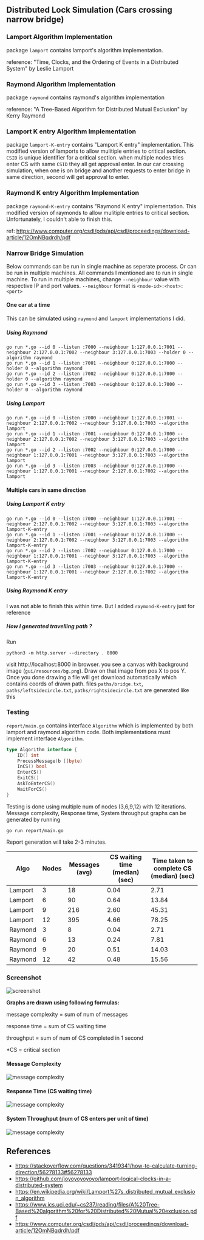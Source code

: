 ## Distributed Lock Simulation (Cars crossing narrow bridge)

### Lamport Algorithm Implementation

package `lamport` contains lamport's algorithm implementation.

reference: "Time, Clocks, and the Ordering of Events in a Distributed System" by Leslie Lamport

### Raymond Algorithm Implementation

package `raymond` contains raymond's algorithm implementation

reference: "A Tree-Based Algorithm for Distributed Mutual Exclusion" by Kerry Raymond

### Lamport K entry Algorithm Implementation

package `lamport-K-entry` contains "Lamport K entry" implementation. This modified version of lamports to allow mulitiple entries to critical section. `CSID` is unique identifier for a critical section. when multiple nodes tries enter CS with same `CSID` they all get approval enter. In our car crossing simulation, when one is on bridge and another requests to enter bridge in same direction, second will get approval to enter.

### Raymond K entry Algorithm Implementation

package `raymond-K-entry` contains "Raymond K entry" implementation. This modified version of raymonds to allow mulitiple entries to critical section. Unfortunately, I couldn't able to finish this.

ref: https://www.computer.org/csdl/pds/api/csdl/proceedings/download-article/12OmNBqdrdh/pdf

### Narrow Bridge Simulation

Below commands can be run in single machine as seperate process. Or can be run in multiple machines.
All commands I mentioned are to run in single machine. To run in multiple machines, change `--neighbour` value with respective IP and port values. `--neighbour` format is `<node-id>:<host>:<port>`

#### One car at a time

This can be simulated using `raymond` and `lamport` implementations I did.

##### Using Raymond

```
go run *.go --id 0 --listen :7000 --neighbour 1:127.0.0.1:7001 --neighbour 2:127.0.0.1:7002 --neighbour 3:127.0.0.1:7003 --holder 0 --algorithm raymond
go run *.go --id 1 --listen :7001 --neighbour 0:127.0.0.1:7000 --holder 0 --algorithm raymond
go run *.go --id 2 --listen :7002 --neighbour 0:127.0.0.1:7000 --holder 0 --algorithm raymond
go run *.go --id 3 --listen :7003 --neighbour 0:127.0.0.1:7000 --holder 0 --algorithm raymond
```

##### Using Lamport

```
go run *.go --id 0 --listen :7000 --neighbour 1:127.0.0.1:7001 --neighbour 2:127.0.0.1:7002 --neighbour 3:127.0.0.1:7003 --algorithm lamport
go run *.go --id 1 --listen :7001 --neighbour 0:127.0.0.1:7000 --neighbour 2:127.0.0.1:7002 --neighbour 3:127.0.0.1:7003 --algorithm lamport
go run *.go --id 2 --listen :7002 --neighbour 0:127.0.0.1:7000 --neighbour 1:127.0.0.1:7001 --neighbour 3:127.0.0.1:7003 --algorithm lamport
go run *.go --id 3 --listen :7003 --neighbour 0:127.0.0.1:7000 --neighbour 1:127.0.0.1:7001 --neighbour 2:127.0.0.1:7002 --algorithm lamport
```

#### Multiple cars in same direction

##### Using Lamport K entry

```
go run *.go --id 0 --listen :7000 --neighbour 1:127.0.0.1:7001 --neighbour 2:127.0.0.1:7002 --neighbour 3:127.0.0.1:7003 --algorithm lamport-K-entry
go run *.go --id 1 --listen :7001 --neighbour 0:127.0.0.1:7000 --neighbour 2:127.0.0.1:7002 --neighbour 3:127.0.0.1:7003 --algorithm lamport-K-entry
go run *.go --id 2 --listen :7002 --neighbour 0:127.0.0.1:7000 --neighbour 1:127.0.0.1:7001 --neighbour 3:127.0.0.1:7003 --algorithm lamport-K-entry
go run *.go --id 3 --listen :7003 --neighbour 0:127.0.0.1:7000 --neighbour 1:127.0.0.1:7001 --neighbour 2:127.0.0.1:7002 --algorithm lamport-K-entry
```

##### Using Raymond K entry

I was not able to finish this within time. But I added `raymond-K-entry` just for reference

##### How I generated travelling path ?

Run

```
python3 -m http.server --directory . 8000
```

visit http://localhost:8000 in browser. you see a canvas with background image (`gui/resources/bg.png`). Draw on that image from pos X to pos Y. Once you done drawing a file will get download automatically which contains coords of drawn path. files `paths/bridge.txt`, `paths/leftsidecircle.txt`, `paths/rightsidecircle.txt` are generated like this

### Testing

`report/main.go` contains interface `Algorithm` which is implemented by both lamport and raymond algorithm code.
Both implementations must implement interface `Algorithm`.

```go
type Algorithm interface {
	ID() int
	ProcessMessage(b []byte)
	InCS() bool
	EnterCS()
	ExitCS()
	AskToEnterCS()
	WaitForCS()
}
```

Testing is done using multiple num of nodes (3,6,9,12) with 12 iterations. Message complexity, Response time, System throughput graphs can be generated by running

```
go run report/main.go
```

Report generation will take 2-3 minutes.

| Algo    | Nodes | Messages (avg) | CS waiting time (median) (sec) | Time taken to complete CS (median) (sec) |
| ------- | ----- | -------------- | ------------------------------ | ---------------------------------------- |
| Lamport | 3     | 18             | 0.04                           | 2.71                                     |
| Lamport | 6     | 90             | 0.64                           | 13.84                                    |
| Lamport | 9     | 216            | 2.60                           | 45.31                                    |
| Lamport | 12    | 395            | 4.66                           | 78.25                                    |
| Raymond | 3     | 8              | 0.04                           | 2.71                                     |
| Raymond | 6     | 13             | 0.24                           | 7.81                                     |
| Raymond | 9     | 20             | 0.51                           | 14.03                                    |
| Raymond | 12    | 42             | 0.48                           | 15.56                                    |

### Screenshot

![screenshot](report/screenshot.png)

**Graphs are drawn using following formulas:**

message complexity = sum of num of messages

response time = sum of CS waiting time

throughput = sum of num of CS completed in 1 second

\*CS = critical section

#### Message Complexity

![message complexity](report/messages.png)

#### Response Time (CS waiting time)

![message complexity](report/response_time.png)

#### System Throughput (num of CS enters per unit of time)

![message complexity](report/throughput.png)

## References

- https://stackoverflow.com/questions/3419341/how-to-calculate-turning-direction/56278133#56278133
- https://github.com/joyoyoyoyoyo/lamport-logical-clocks-in-a-distributed-system
- https://en.wikipedia.org/wiki/Lamport%27s_distributed_mutual_exclusion_algorithm
- https://www.ics.uci.edu/~cs237/reading/files/A%20Tree-Based%20algorithm%20for%20Distributed%20Mutual%20exclusion.pdf
- https://www.computer.org/csdl/pds/api/csdl/proceedings/download-article/12OmNBqdrdh/pdf

